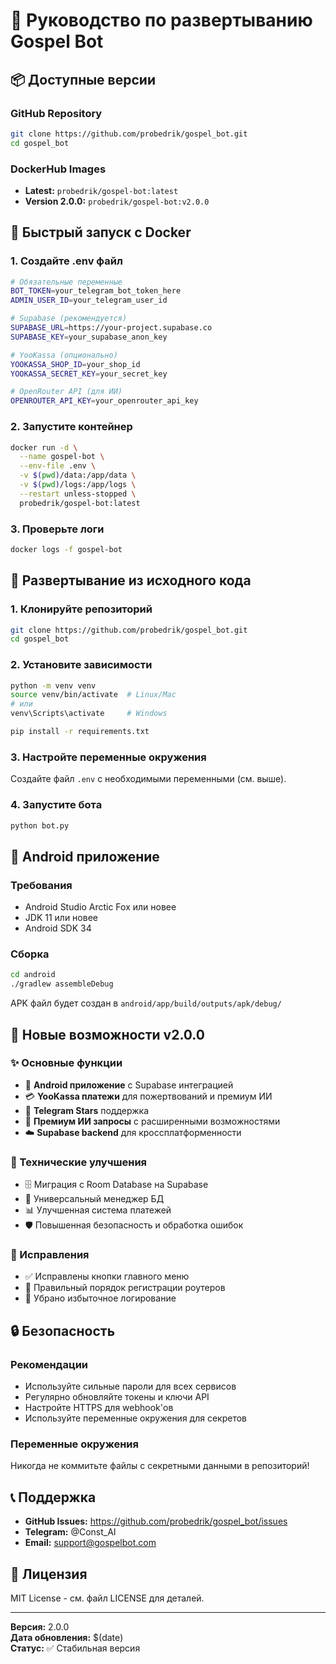 # 🚀 Руководство по развертыванию Gospel Bot

## 📦 Доступные версии

### GitHub Repository
```bash
git clone https://github.com/probedrik/gospel_bot.git
cd gospel_bot
```

### DockerHub Images
- **Latest:** `probedrik/gospel-bot:latest`
- **Version 2.0.0:** `probedrik/gospel-bot:v2.0.0`

## 🐳 Быстрый запуск с Docker

### 1. Создайте .env файл
```bash
# Обязательные переменные
BOT_TOKEN=your_telegram_bot_token_here
ADMIN_USER_ID=your_telegram_user_id

# Supabase (рекомендуется)
SUPABASE_URL=https://your-project.supabase.co
SUPABASE_KEY=your_supabase_anon_key

# YooKassa (опционально)
YOOKASSA_SHOP_ID=your_shop_id
YOOKASSA_SECRET_KEY=your_secret_key

# OpenRouter API (для ИИ)
OPENROUTER_API_KEY=your_openrouter_api_key
```

### 2. Запустите контейнер
```bash
docker run -d \
  --name gospel-bot \
  --env-file .env \
  -v $(pwd)/data:/app/data \
  -v $(pwd)/logs:/app/logs \
  --restart unless-stopped \
  probedrik/gospel-bot:latest
```

### 3. Проверьте логи
```bash
docker logs -f gospel-bot
```

## 🔧 Развертывание из исходного кода

### 1. Клонируйте репозиторий
```bash
git clone https://github.com/probedrik/gospel_bot.git
cd gospel_bot
```

### 2. Установите зависимости
```bash
python -m venv venv
source venv/bin/activate  # Linux/Mac
# или
venv\Scripts\activate     # Windows

pip install -r requirements.txt
```

### 3. Настройте переменные окружения
Создайте файл `.env` с необходимыми переменными (см. выше).

### 4. Запустите бота
```bash
python bot.py
```

## 📱 Android приложение

### Требования
- Android Studio Arctic Fox или новее
- JDK 11 или новее
- Android SDK 34

### Сборка
```bash
cd android
./gradlew assembleDebug
```

APK файл будет создан в `android/app/build/outputs/apk/debug/`

## 🌟 Новые возможности v2.0.0

### ✨ Основные функции
- 📱 **Android приложение** с Supabase интеграцией
- 💳 **YooKassa платежи** для пожертвований и премиум ИИ
- 🌟 **Telegram Stars** поддержка
- 🤖 **Премиум ИИ запросы** с расширенными возможностями
- ☁️ **Supabase backend** для кроссплатформенности

### 🔧 Технические улучшения
- 🗄️ Миграция с Room Database на Supabase
- 🔄 Универсальный менеджер БД
- 📊 Улучшенная система платежей
- 🛡️ Повышенная безопасность и обработка ошибок

### 🐛 Исправления
- ✅ Исправлены кнопки главного меню
- 🔀 Правильный порядок регистрации роутеров
- 📝 Убрано избыточное логирование

## 🔒 Безопасность

### Рекомендации
- Используйте сильные пароли для всех сервисов
- Регулярно обновляйте токены и ключи API
- Настройте HTTPS для webhook'ов
- Используйте переменные окружения для секретов

### Переменные окружения
Никогда не коммитьте файлы с секретными данными в репозиторий!

## 📞 Поддержка

- **GitHub Issues:** https://github.com/probedrik/gospel_bot/issues
- **Telegram:** @Const_AI
- **Email:** support@gospelbot.com

## 📄 Лицензия

MIT License - см. файл LICENSE для деталей.

---

**Версия:** 2.0.0  
**Дата обновления:** $(date)  
**Статус:** ✅ Стабильная версия